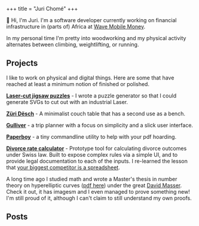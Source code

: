 +++
title = "Juri Chomé"
+++


👋 Hi, I'm Juri. I'm a software developer currently working on financial infrastructure in (parts of) Africa at [Wave Mobile Money](https://www.wave.com/).

In my personal time I'm pretty into woodworking and my physical activity alternates between climbing, weightlifting, or running.


## Projects

I like to work on physical and digital things. Here are some that have reached at least a minimum notion of finished or polished.

[**Laser-cut jigsaw puzzles**](/posts/puzzle-generator) - I wrote a puzzle generator so that I could generate SVGs to cut out with an industrial Laser.

[**Züri Dësch**](/zurich-table) - A minimalist couch table that has a second use as a bench.

[**Gulliver**](https://gllvr.com) - a trip planner with a focus on simplicity and a slick user interface.

[**Paperboy**](https://github.com/2mol/pboy) - a tiny commandline utility to help with your pdf hoarding.

[**Divorce rate calculator**](https://2mol.gitlab.io/urechner) - Prototype tool for calculating divorce outcomes under Swiss law. Built to expose complex rules via a simple UI, and to provide legal documentation to each of the inputs. I re-learned the lesson that [your biggest competitor is a spreadsheet](https://grid.is/blog/your-biggest-competitor-is-a-spreadsheet).

A long time ago I studied math and wrote a Master's thesis in number theory on hyperelliptic curves ([pdf here](/files/masterarbeit-hyperelliptic_curves-juri.pdf)) under the great [David Masser](https://en.wikipedia.org/wiki/David_Masser). Check it out, it has imagesm and I even managed to prove something new! I'm still proud of it, although I can't claim to still understand my own proofs.

## Posts
